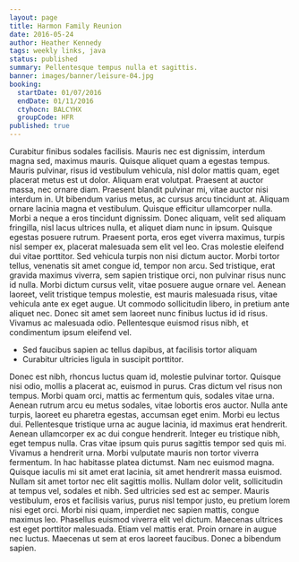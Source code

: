 ```yaml
---
layout: page
title: Harmon Family Reunion
date: 2016-05-24
author: Heather Kennedy
tags: weekly links, java
status: published
summary: Pellentesque tempus nulla et sagittis.
banner: images/banner/leisure-04.jpg
booking:
  startDate: 01/07/2016
  endDate: 01/11/2016
  ctyhocn: BALCYHX
  groupCode: HFR
published: true
---
```

Curabitur finibus sodales facilisis. Mauris nec est dignissim, interdum magna sed, maximus mauris. Quisque aliquet quam a egestas tempus. Mauris pulvinar, risus id vestibulum vehicula, nisl dolor mattis quam, eget placerat metus est ut dolor. Aliquam erat volutpat. Praesent at auctor massa, nec ornare diam. Praesent blandit pulvinar mi, vitae auctor nisi interdum in. Ut bibendum varius metus, ac cursus arcu tincidunt at. Aliquam ornare lacinia magna et vestibulum. Quisque efficitur ullamcorper nulla. Morbi a neque a eros tincidunt dignissim. Donec aliquam, velit sed aliquam fringilla, nisl lacus ultrices nulla, et aliquet diam nunc in ipsum. Quisque egestas posuere rutrum.
Praesent porta, eros eget viverra maximus, turpis nisl semper ex, placerat malesuada sem elit vel leo. Cras molestie eleifend dui vitae porttitor. Sed vehicula turpis non nisi dictum auctor. Morbi tortor tellus, venenatis sit amet congue id, tempor non arcu. Sed tristique, erat gravida maximus viverra, sem sapien tristique orci, non pulvinar risus nunc id nulla. Morbi dictum cursus velit, vitae posuere augue ornare vel. Aenean laoreet, velit tristique tempus molestie, est mauris malesuada risus, vitae vehicula ante ex eget augue. Ut commodo sollicitudin libero, in pretium ante aliquet nec. Donec sit amet sem laoreet nunc finibus luctus id id risus. Vivamus ac malesuada odio. Pellentesque euismod risus nibh, et condimentum ipsum eleifend vel.

* Sed faucibus sapien ac tellus dapibus, at facilisis tortor aliquam
* Curabitur ultricies ligula in suscipit porttitor.

Donec est nibh, rhoncus luctus quam id, molestie pulvinar tortor. Quisque nisi odio, mollis a placerat ac, euismod in purus. Cras dictum vel risus non tempus. Morbi quam orci, mattis ac fermentum quis, sodales vitae urna. Aenean rutrum arcu eu metus sodales, vitae lobortis eros auctor. Nulla ante turpis, laoreet eu pharetra egestas, accumsan eget enim. Morbi eu lectus dui. Pellentesque tristique urna ac augue lacinia, id maximus erat hendrerit. Aenean ullamcorper ex ac dui congue hendrerit. Integer eu tristique nibh, eget tempus nulla. Cras vitae ipsum quis purus sagittis tempor sed quis mi. Vivamus a hendrerit urna. Morbi vulputate mauris non tortor viverra fermentum. In hac habitasse platea dictumst.
Nam nec euismod magna. Quisque iaculis mi sit amet erat lacinia, sit amet hendrerit massa euismod. Nullam sit amet tortor nec elit sagittis mollis. Nullam dolor velit, sollicitudin at tempus vel, sodales et nibh. Sed ultricies sed est ac semper. Mauris vestibulum, eros et facilisis varius, purus nisl tempor justo, eu pretium lorem nisi eget orci. Morbi nisi quam, imperdiet nec sapien mattis, congue maximus leo. Phasellus euismod viverra elit vel dictum. Maecenas ultrices est eget porttitor malesuada. Etiam vel mattis erat. Proin ornare in augue nec luctus. Maecenas ut sem at eros laoreet faucibus. Donec a bibendum sapien.
